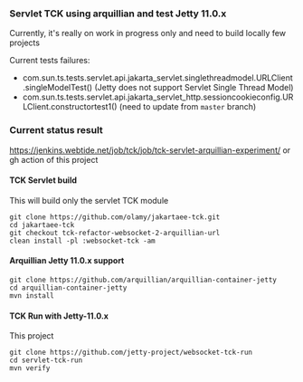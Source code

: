 ### Servlet TCK using arquillian and test Jetty 11.0.x

Currently, it's really on work in progress only and need to build locally few projects

Current tests failures:
- com.sun.ts.tests.servlet.api.jakarta_servlet.singlethreadmodel.URLClient.singleModelTest() (Jetty does not support Servlet Single Thread Model)
- com.sun.ts.tests.servlet.api.jakarta_servlet_http.sessioncookieconfig.URLClient.constructortest1() (need to update from `master` branch)

### Current status result 

https://jenkins.webtide.net/job/tck/job/tck-servlet-arquillian-experiment/
or 
gh action of this project 

#### TCK Servlet build

This will build only the servlet TCK module
```shell
git clone https://github.com/olamy/jakartaee-tck.git
cd jakartaee-tck
git checkout tck-refactor-websocket-2-arquillian-url
clean install -pl :websocket-tck -am
```

#### Arquillian Jetty 11.0.x support 

```shell
git clone https://github.com/arquillian/arquillian-container-jetty
cd arquillian-container-jetty
mvn install 
```

#### TCK Run with Jetty-11.0.x

This project
```shell
git clone https://github.com/jetty-project/websocket-tck-run
cd servlet-tck-run
mvn verify
```

